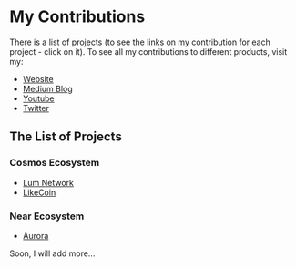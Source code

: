 # My Contributions
There is a list of projects (to see the links on my contribution for each project - click on it).
To see all my contributions to different products, visit my:

- [Website](https://marsunion.space)
- [Medium Blog](https://medium.com/@krutouchel)
- [Youtube](https://www.youtube.com/channel/UCA48cj8UZWkMbKDxuplqgQg)
- [Twitter](https://twitter.com/kolyok777)

## The List of Projects
### Cosmos Ecosystem
- [Lum Network](https://github.com/krutouchel/My-Contributions/blob/main/LumNetwork.md)
- [LikeCoin](https://github.com/krutouchel/My-Contributions/blob/main/LikeCoin.md)
### Near Ecosystem
- [Aurora](https://github.com/krutouchel/My-Contributions/blob/main/Aurora.md)


Soon, I will add more...
